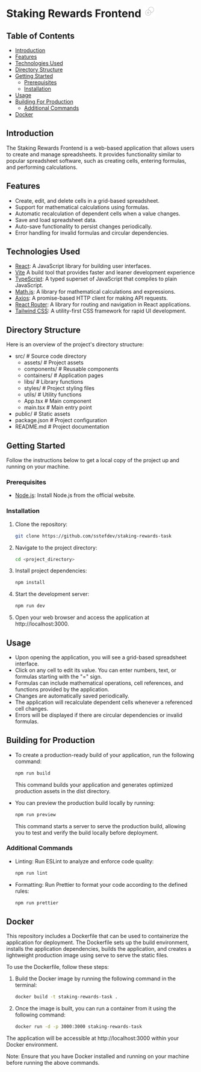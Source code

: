 # Staking Rewards Frontend ![accounting-app-logo](./public/favicon-32x32.png)

## Table of Contents

- [Introduction](#introduction)
- [Features](#features)
- [Technologies Used](#technologies-used)
- [Directory Structure](#directory-structure)
- [Getting Started](#getting-started)
  - [Prerequisites](#prerequisites)
  - [Installation](#installation)
- [Usage](#usage)
- [Building For Production](#building-for-production)
  - [Additional Commands](#additional-commands)
- [Docker](#docker)

## Introduction

The Staking Rewards Frontend is a web-based application that allows users to create and manage spreadsheets. It provides functionality similar to popular spreadsheet software, such as creating cells, entering formulas, and performing calculations.

## Features

- Create, edit, and delete cells in a grid-based spreadsheet.
- Support for mathematical calculations using formulas.
- Automatic recalculation of dependent cells when a value changes.
- Save and load spreadsheet data.
- Auto-save functionality to persist changes periodically.
- Error handling for invalid formulas and circular dependencies.

## Technologies Used

- [React](https://react.dev/learn): A JavaScript library for building user interfaces.
- [Vite](https://vitejs.dev/guide/) A build tool that provides faster and leaner development experience
- [TypeScript](https://www.typescriptlang.org/docs/handbook/declaration-files/templates/module-d-ts.html): A typed superset of JavaScript that compiles to plain JavaScript.
- [Math.js](https://mathjs.org/): A library for mathematical calculations and expressions.
- [Axios](https://axios-http.com/docs/intro): A promise-based HTTP client for making API requests.
- [React Router](https://reactrouter.com/en/main): A library for routing and navigation in React applications.
- [Tailwind CSS](https://tailwindcss.com/docs/installation): A utility-first CSS framework for rapid UI development.

## Directory Structure

Here is an overview of the project's directory structure:

- src/ # Source code directory
  - assets/ # Project assets
  - components/ # Reusable components
  - containers/ # Application pages
  - libs/ # Library functions
  - styles/ # Project styling files
  - utils/ # Utility functions
  - App.tsx # Main component
  - main.tsx # Main entry point
- public/ # Static assets
- package.json # Project configuration
- README.md # Project documentation

## Getting Started

Follow the instructions below to get a local copy of the project up and running on your machine.

### Prerequisites

- [Node.js](https://nodejs.org/en/docs): Install Node.js from the official website.

### Installation

1. Clone the repository:

   ```bash
   git clone https://github.com/sstefdev/staking-rewards-task
   ```

2. Navigate to the project directory:

   ```bash
   cd <project_directory>
   ```

3. Install project dependencies:

   ```bash
   npm install
   ```

4. Start the development server:

   ```bash
   npm run dev
   ```

5. Open your web browser and access the application at http://localhost:3000.

## Usage

- Upon opening the application, you will see a grid-based spreadsheet interface.
- Click on any cell to edit its value. You can enter numbers, text, or formulas starting with the "=" sign.
- Formulas can include mathematical operations, cell references, and functions provided by the application.
- Changes are automatically saved periodically.
- The application will recalculate dependent cells whenever a referenced cell changes.
- Errors will be displayed if there are circular dependencies or invalid formulas.

## Building for Production

- To create a production-ready build of your application, run the following command:

  ```bash
  npm run build
  ```

  This command builds your application and generates optimized production assets in the dist directory.

- You can preview the production build locally by running:

  ```bash
  npm run preview
  ```

  This command starts a server to serve the production build, allowing you to test and verify the build locally before deployment.

### Additional Commands

- Linting: Run ESLint to analyze and enforce code quality:

  ```bash
  npm run lint
  ```

- Formatting: Run Prettier to format your code according to the defined rules:

  ```bash
  npm run prettier
  ```

## Docker

This repository includes a Dockerfile that can be used to containerize the application for deployment. The Dockerfile sets up the build environment, installs the application dependencies, builds the application, and creates a lightweight production image using serve to serve the static files.

To use the Dockerfile, follow these steps:

1.  Build the Docker image by running the following command in the terminal:

    ```bash
    docker build -t staking-rewards-task .
    ```

2.  Once the image is built, you can run a container from it using the following command:

    ```bash
    docker run -d -p 3000:3000 staking-rewards-task
    ```

The application will be accessible at http://localhost:3000 within your Docker environment.

Note: Ensure that you have Docker installed and running on your machine before running the above commands.

